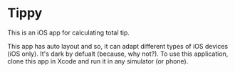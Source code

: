 # Tippy
This is an iOS app for calculating total tip.

This app has auto layout and so, it can adapt different types of iOS devices (iOS only). It's dark by defualt (because, why not?). To use this application, 
clone this app in Xcode and run it in any simulator (or phone).
